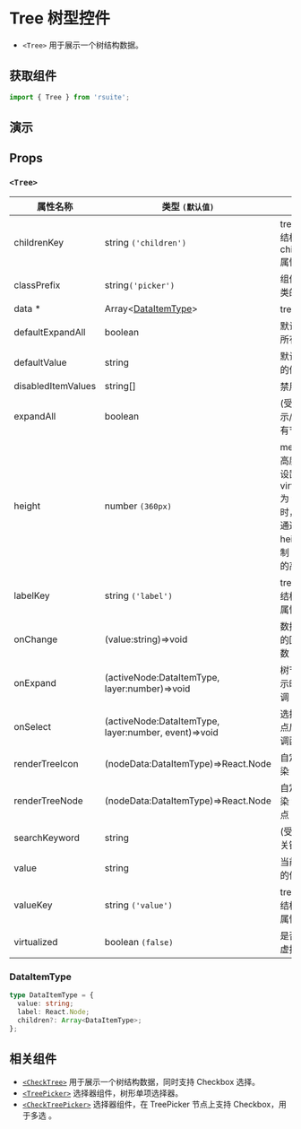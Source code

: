 # Tree 树型控件

- `<Tree>` 用于展示一个树结构数据。

## 获取组件

```js
import { Tree } from 'rsuite';
```

## 演示

<!--{demo}-->

## Props

### `<Tree>`

| 属性名称           | 类型 `(默认值)`                                      | 描述                                                                            |
| ------------------ | ---------------------------------------------------- | ------------------------------------------------------------------------------- |
| childrenKey        | string `('children')`                                | tree 数据结构 children 属性名称                                                 |
| classPrefix        | string`('picker')`                                   | 组件 CSS 类的前缀                                                               |
| data \*            | Array&lt;[DataItemType](#DataItemType)&gt;           | tree 数据                                                                       |
| defaultExpandAll   | boolean                                              | 默认展开所有节点                                                                |
| defaultValue       | string                                               | 默认选中的值                                                                    |
| disabledItemValues | string[]                                             | 禁用选项                                                                        |
| expandAll          | boolean                                              | (受控)展示/收起所有节点                                                         |
| height             | number `(360px)`                                     | menu 的高度。当设置了 virtualized 为 true 时， 可以通过 height 控制 menu 的高度 |
| labelKey           | string `('label')`                                   | tree 数据结构 label 属性名称                                                    |
| onChange           | (value:string)=>void                                 | 数据改变的回调函数                                                              |
| onExpand           | (activeNode:DataItemType, layer:number)=>void        | 树节点展示时的回调                                                              |
| onSelect           | (activeNode:DataItemType, layer:number, event)=>void | 选择树节点后的回调函数                                                          |
| renderTreeIcon     | (nodeData:DataItemType)=>React.Node                  | 自定义渲染 图标                                                                 |
| renderTreeNode     | (nodeData:DataItemType)=>React.Node                  | 自定义渲染 tree 节点                                                            |
| searchKeyword      | string                                               | (受控)搜索关键词                                                                |
| value              | string                                               | 当前选中的值                                                                    |
| valueKey           | string `('value')`                                   | tree 数据结构 value 属性名称                                                    |
| virtualized        | boolean `(false)`                                    | 是否开启虚拟列表                                                                |

### DataItemType

```ts
type DataItemType = {
  value: string;
  label: React.Node;
  children?: Array<DataItemType>;
};
```

## 相关组件

- [`<CheckTree>`](./check-tree) 用于展示一个树结构数据，同时支持 Checkbox 选择。
- [`<TreePicker>`](./tree-picker) 选择器组件，树形单项选择器。
- [`<CheckTreePicker>`](./check-tree-picker) 选择器组件，在 TreePicker 节点上支持 Checkbox，用于多选 。

